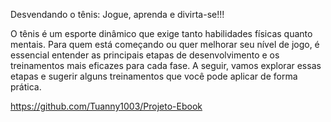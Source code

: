 Desvendando o tênis: Jogue, aprenda e divirta-se!!!

O tênis é um esporte dinâmico que exige tanto habilidades físicas quanto mentais. Para quem está começando ou quer melhorar seu nível de jogo, é essencial entender as principais etapas de desenvolvimento 
e os treinamentos mais eficazes para cada fase. A seguir, vamos explorar essas etapas e sugerir alguns treinamentos que você pode aplicar de forma prática.

https://github.com/Tuanny1003/Projeto-Ebook

